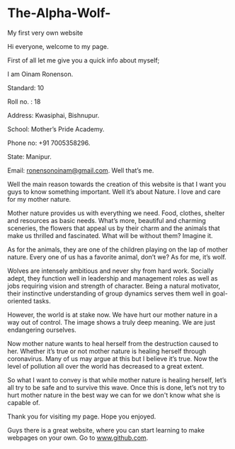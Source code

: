 # The-Alpha-Wolf-
My first very own website

           

Hi everyone, welcome to my page.

First of all let me give you a quick info about myself;

  I am Oinam Ronenson.

  Standard: 10

  Roll no. : 18

  Address: Kwasiphai, Bishnupur.

  School: Mother’s Pride Academy.

  Phone no: +91 7005358296.

  State: Manipur.

  Email: ronensonoinam@gmail.com.
  Well that’s me.


     

   Well the main reason towards the creation of this website is that
 I want you guys to know something important. Well it’s about Nature. 
 I love and care for my mother nature.

       

   Mother nature provides us with everything we need. Food, clothes, 
 shelter and resources as basic needs. What’s more, beautiful and
 charming sceneries, the flowers that appeal us by their charm and
 the animals that make us thrilled and fascinated. What will be 
 without them? Imagine it.

   As for the animals, they are one of the children playing on the lap
 of mother nature. Every one of us has a favorite animal, don’t we? 
 As for me, it’s wolf.

   Wolves are intensely ambitious and never shy from hard work. Socially
 adept, they function well in leadership and management roles as well
 as jobs requiring vision and strength of character. Being a natural
 motivator, their instinctive understanding of group dynamics serves
 them well in goal-oriented tasks.

       

   However, the world is at stake now. We have hurt our mother nature in
 a way out of control. The image shows a truly deep meaning. We are just
 endangering ourselves.
       
      
     
       

   Now mother nature wants to heal herself from the destruction caused to her.
 Whether it’s true or not mother nature is healing herself through coronavirus.
 Many of us may argue at this but I believe it’s true. Now the level of pollution
 all over the world has decreased to a great extent.

   So what I want to convey is that while mother nature is healing herself, let’s 
 all try to be safe and to survive this wave. Once this is done, let’s not try
 to hurt mother nature in the best way we can for we don't know what she is capable of.

 

 Thank you for visiting my page. Hope you enjoyed.



Guys there is a great website, where you can start learning to make webpages on your own. Go to www.github.com.
